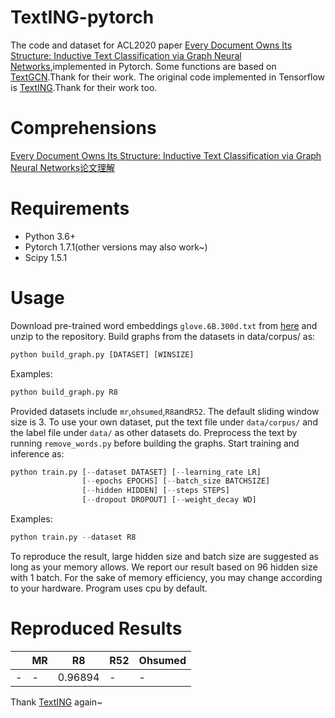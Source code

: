# TextING-pytorch
The code and dataset for ACL2020 paper [Every Document Owns Its Structure: Inductive Text Classification via
Graph Neural Networks](https://www.aclweb.org/anthology/2020.acl-main.31.pdf),implemented in Pytorch.
Some functions are based on [TextGCN](https://github.com/yao8839836/text_gcn).Thank for their work.
The original code implemented in Tensorflow is [TextING](https://github.com/CRIPAC-DIG/TextING).Thank for their work too.
# Comprehensions
[Every Document Owns Its Structure: Inductive Text Classification via Graph Neural Networks论文理解](https://blog.csdn.net/jokerxsy/article/details/113756400)
# Requirements
- Python 3.6+
- Pytorch 1.7.1(other versions may also work~)
- Scipy 1.5.1
# Usage
Download pre-trained word embeddings `glove.6B.300d.txt` from [here](http://nlp.stanford.edu/data/glove.6B.zip) and unzip to the repository.
Build graphs from the datasets in data/corpus/ as:
```python
python build_graph.py [DATASET] [WINSIZE]
```
Examples:
```python
python build_graph.py R8
```
Provided datasets include `mr`,`ohsumed`,`R8`and`R52`. The default sliding window size is 3.
To use your own dataset, put the text file under `data/corpus/` and the label file under `data/` as other datasets do. Preprocess the text by running `remove_words.py` before building the graphs.
Start training and inference as:
```python
python train.py [--dataset DATASET] [--learning_rate LR]
                [--epochs EPOCHS] [--batch_size BATCHSIZE]
                [--hidden HIDDEN] [--steps STEPS]
                [--dropout DROPOUT] [--weight_decay WD]
```
Examples:
```python
python train.py --dataset R8
```
To reproduce the result, large hidden size and batch size are suggested as long as your memory allows. We report our result based on 96 hidden size with 1 batch. For the sake of memory efficiency, you may change according to your hardware. Program uses cpu by default.

# Reproduced Results
||MR|R8|R52|Ohsumed|
|-|-|-|-|-|
|-|-|0.96894|-|-|-|


Thank [TextING](https://github.com/CRIPAC-DIG/TextING) again~
